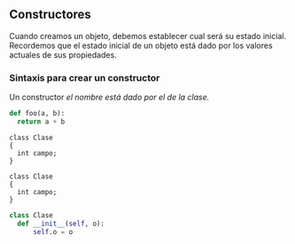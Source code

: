 ## Constructores ##

Cuando creamos un objeto, debemos establecer cual será su estado inicial. Recordemos que
el estado inicial de un objeto está dado por los valores actuales de sus propiedades.

### Sintaxis para crear un constructor ###
Un constructor *el nombre está dado por el de la clase.*

```python
def foo(a, b):
  return a + b
```

``` {.language-csharp .line-numbers}
class Clase 
{
  int campo;
}
```
``` {.language-python .line-numbers}
class Clase 
{
  int campo;
}
```
```python {.language-python .line-numbers}
class Clase 
  def __init__(self, o):
      self.o = o
```

